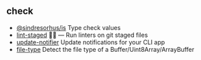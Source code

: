 ## check

- [@sindresorhus/is](https://github.com/sindresorhus/is) Type check values
- [lint-staged](https://github.com/okonet/lint-staged) 🚫💩 — Run linters on git staged files
- [update-notifier](https://github.com/yeoman/update-notifier) Update notifications for your CLI app
- [file-type](https://github.com/sindresorhus/file-type) Detect the file type of a Buffer/Uint8Array/ArrayBuffer